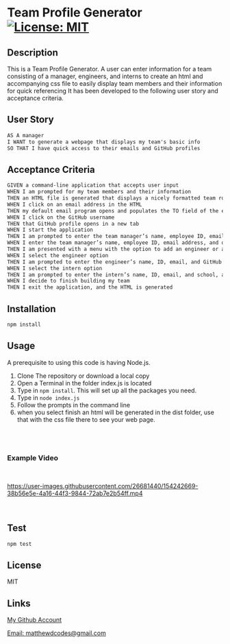 # Team Profile Generator [![License: MIT](https://img.shields.io/badge/License-MIT-yellow.svg)](https://opensource.org/licenses/MIT)

## Description

This is a Team Profile Generator. A user can enter information for a team consisting of a manager, engineers, and interns to create an html and accompanying css file to easily display team members and their information for quick referencing 
It has been developed to the following user story and acceptance criteria.

## User Story

```md
AS A manager
I WANT to generate a webpage that displays my team's basic info
SO THAT I have quick access to their emails and GitHub profiles
```

## Acceptance Criteria

```md
GIVEN a command-line application that accepts user input
WHEN I am prompted for my team members and their information
THEN an HTML file is generated that displays a nicely formatted team roster based on user input
WHEN I click on an email address in the HTML
THEN my default email program opens and populates the TO field of the email with the address
WHEN I click on the GitHub username
THEN that GitHub profile opens in a new tab
WHEN I start the application
THEN I am prompted to enter the team manager’s name, employee ID, email address, and office number
WHEN I enter the team manager’s name, employee ID, email address, and office number
THEN I am presented with a menu with the option to add an engineer or an intern or to finish building my team
WHEN I select the engineer option
THEN I am prompted to enter the engineer’s name, ID, email, and GitHub username, and I am taken back to the menu
WHEN I select the intern option
THEN I am prompted to enter the intern’s name, ID, email, and school, and I am taken back to the menu
WHEN I decide to finish building my team
THEN I exit the application, and the HTML is generated
```

## Installation

```md
npm install
```

## Usage

A prerequisite to using this code is having Node.js.

1. Clone The repository or download a local copy
2. Open a Terminal in the folder index.js is located
3. Type in  `npm install`. This will set up all the packages you need.
4. Type in `node index.js`
5. Follow the prompts in the command line
6. when you select finish an html will be generated in the dist folder, use that with the css file there to see your web page.
<br/>
<br/>

### **Example Video**
<br/>



https://user-images.githubusercontent.com/26681440/154242669-38b56e5e-4a16-44f3-9844-72ab7e2b54ff.mp4

<br/>

## Test

```md
npm test
```

## License

MIT

## Links

[My Github Account](https://github.com/mattyd96)

[Email: matthewdcodes@gmail.com](mailto:matthewdcodes@gmail.com)
